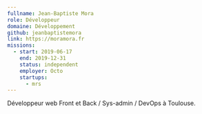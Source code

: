 ```yaml
---
fullname: Jean-Baptiste Mora
role: Développeur
domaine: Développement
github: jeanbaptistemora
link: https://moramora.fr
missions:
  - start: 2019-06-17
    end: 2019-12-31
    status: independent
    employer: Octo
    startups:
      - mrs
---
```

Développeur web Front et Back / Sys-admin / DevOps à Toulouse.